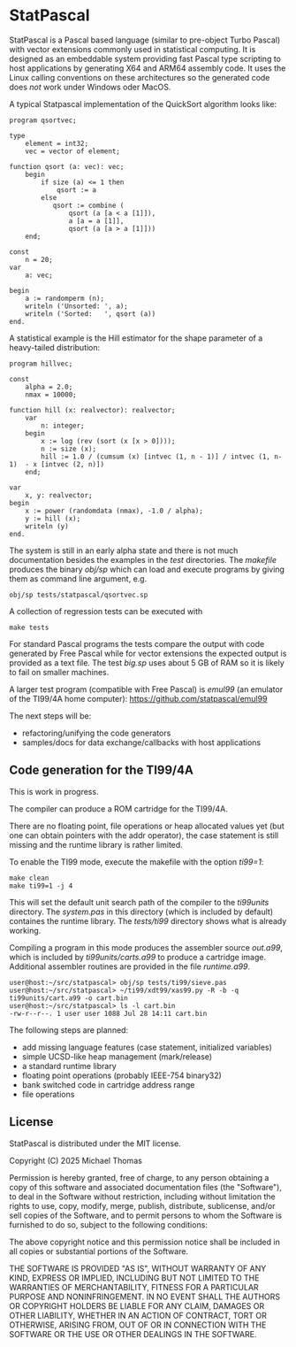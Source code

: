 # StatPascal

StatPascal is a Pascal based language (similar to pre-object Turbo Pascal)
with vector extensions commonly used in statistical computing.  It is
designed as an embeddable system providing fast Pascal type scripting to
host applications by generating X64 and ARM64 assembly code.  It uses the
Linux calling conventions on these architectures so the generated code does
*not* work under Windows oder MacOS.

A typical Statpascal implementation of the QuickSort algorithm looks like:

    program qsortvec;

    type 
        element = int32;
        vec = vector of element;

    function qsort (a: vec): vec;
        begin
            if size (a) <= 1 then
                qsort := a
            else
               qsort := combine (
                   qsort (a [a < a [1]]), 
                   a [a = a [1]], 
                   qsort (a [a > a [1]]))
        end;

    const
        n = 20;
    var 
        a: vec;

    begin
        a := randomperm (n);
        writeln ('Unsorted: ', a);
        writeln ('Sorted:   ', qsort (a))
    end.

A statistical example is the Hill estimator for the shape parameter of a
heavy-tailed distribution:

    program hillvec;

    const 
        alpha = 2.0;
        nmax = 10000;

    function hill (x: realvector): realvector;
        var 
            n: integer;
        begin
            x := log (rev (sort (x [x > 0])));
            n := size (x);
            hill := 1.0 / (cumsum (x) [intvec (1, n - 1)] / intvec (1, n-1)  - x [intvec (2, n)])
        end;

    var 
        x, y: realvector;
    begin
        x := power (randomdata (nmax), -1.0 / alpha);
        y := hill (x);
        writeln (y)
    end.


The system is still in an early alpha state and there is not much
documentation besides the examples in the *test* directories. The *makefile*
produces the binary *obj/sp* which can load and execute programs by giving
them as command line argument, e.g.

    obj/sp tests/statpascal/qsortvec.sp

A collection of regression tests can be executed with

    make tests

For standard Pascal programs the tests compare the output with code
generated by Free Pascal while for vector extensions the expected output is
provided as a text file. The test *big.sp* uses about 5 GB of RAM so it is
likely to fail on smaller machines.

A larger test program (compatible with Free Pascal) is *emul99*
(an emulator of the TI99/4A home computer):
https://github.com/statpascal/emul99

The next steps will be:

- refactoring/unifying the code generators
- samples/docs for data exchange/callbacks with host applications

## Code generation for the TI99/4A

This is work in progress.

The compiler can produce a ROM cartridge for the TI99/4A.

There are no floating point, file operations or heap allocated values yet (but one
can obtain pointers with the addr operator), the case statement is still
missing and the runtime library is rather limited.

To enable the TI99 mode, execute the makefile with the option *ti99=1*:

```
make clean
make ti99=1 -j 4
```

This will set the default unit search path of the compiler to the *ti99units* directory. The
*system.pas* in this directory (which is included by default) containes the
runtime library. The *tests/ti99* directory shows what is
already working.

Compiling a program in this mode produces the assembler source *out.a99*,
which is included by *ti99units/carts.a99* to produce a cartridge image.
Additional assembler routines are provided in the file *runtime.a99*.

```
user@host:~/src/statpascal> obj/sp tests/ti99/sieve.pas 
user@host:~/src/statpascal> ~/ti99/xdt99/xas99.py -R -b -q ti99units/cart.a99 -o cart.bin
user@host:~/src/statpascal> ls -l cart.bin 
-rw-r--r--. 1 user user 1088 Jul 28 14:11 cart.bin
```

The following steps are planned:

- add missing language features (case statement, initialized variables)
- simple UCSD-like heap management (mark/release)
- a standard runtime library
- floating point operations (probably IEEE-754 binary32)
- bank switched code in cartridge address range
- file operations

## License

StatPascal is distributed under the MIT license.

Copyright (C) 2025 Michael Thomas

Permission is hereby granted, free of charge, to any person obtaining a copy
of this software and associated documentation files (the "Software"), to deal
in the Software without restriction, including without limitation the rights
to use, copy, modify, merge, publish, distribute, sublicense, and/or sell
copies of the Software, and to permit persons to whom the Software is
furnished to do so, subject to the following conditions:

The above copyright notice and this permission notice shall be included in all
copies or substantial portions of the Software.

THE SOFTWARE IS PROVIDED "AS IS", WITHOUT WARRANTY OF ANY KIND, EXPRESS OR
IMPLIED, INCLUDING BUT NOT LIMITED TO THE WARRANTIES OF MERCHANTABILITY,
FITNESS FOR A PARTICULAR PURPOSE AND NONINFRINGEMENT. IN NO EVENT SHALL THE
AUTHORS OR COPYRIGHT HOLDERS BE LIABLE FOR ANY CLAIM, DAMAGES OR OTHER
LIABILITY, WHETHER IN AN ACTION OF CONTRACT, TORT OR OTHERWISE, ARISING FROM,
OUT OF OR IN CONNECTION WITH THE SOFTWARE OR THE USE OR OTHER DEALINGS IN THE
SOFTWARE.
